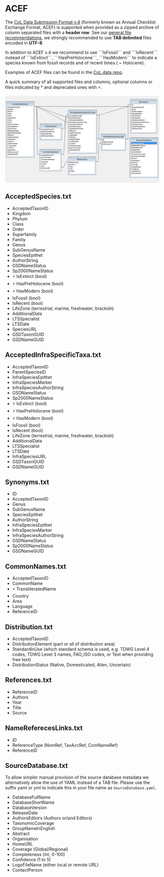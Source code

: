 # ACEF
The [CoL Data Submission Format v.4](http://www.catalogueoflife.org/content/contributing-your-data#ACEF) (formerly known as Annual Checklist Exchange Format, ACEF) 
is supported when provided as a zipped archive of column separated files with a **header row**.
See our [general file recommendations](DATA-FORMATS.md#general-file-recommendations), 
we strongly recommended to use **TAB delimited** files encoded in **UTF-8**.

In addition to ACEF v.4 we recommend to use ´´´IsFossil´´´ and ´´´IsRecent´´´ instead of ´´´IsExtinct´´´, ´´´HasPreHolocene´´´, ´´´HasModern´´´ 
to indicate a species known from fossil records and of recent times ( ~ Holocene).

Examples of ACEF files can be found in the [CoL data repo](https://github.com/Sp2000/colplus-repo/tree/master/ACEF/assembly).

A quick summary of all supported files and columns, optional columns or files indicated by * and deprecated ones with ⚡.

![ACEF ERD](ACEF-ERD.png)

## AcceptedSpecies.txt

 - AcceptedTaxonID
 - Kingdom 
 - Phylum
 - Class 
 - Order
 - Superfamily
 - Family
 - Genus
 - SubGenusName
 - SpeciesEpithet
 - AuthorString
 - GSDNameStatus
 - Sp2000NameStatus
 - ⚡ IsExtinct (bool)
 - ⚡ HasPreHolocene (bool)
 - ⚡ HasModern (bool)
 - IsFossil (bool)
 - IsRecent (bool)
 - LifeZone (terrestrial, marine, freshwater, brackish)
 - AdditionalData
 - LTSSpecialist
 - LTSDate
 - SpeciesURL
 - GSDTaxonGUID 
 - GSDNameGUID

## AcceptedInfraSpecificTaxa.txt

 - AcceptedTaxonID
 - ParentSpeciesID
 - InfraSpeciesEpithet
 - InfraSpeciesMarker
 - InfraSpeciesAuthorString
 - GSDNameStatus
 - Sp2000NameStatus
 - ⚡ IsExtinct (bool)
 - ⚡ HasPreHolocene (bool)
 - ⚡ HasModern (bool)
 - IsFossil (bool)
 - IsRecent (bool)
 - LifeZone (terrestrial, marine, freshwater, brackish)
 - AdditionalData
 - LTSSpecialist
 - LTSDate
 - InfraSpeciesURL
 - GSDTaxonGUID 
 - GSDNameGUID

## Synonyms.txt

 - ID
 - AcceptedTaxonID
 - Genus
 - SubGenusName
 - SpeciesEpithet
 - AuthorString
 - InfraSpeciesEpithet
 - InfraSpeciesMarker
 - InfraSpeciesAuthorString
 - GSDNameStatus
 - Sp2000NameStatus
 - GSDNameGUID
 
## CommonNames.txt

 - AcceptedTaxonID
 - CommonName
 - ⚡ TransliteratedName
 - Country
 - Area
 - Language
 - ReferenceID

## Distribution.txt

 - AcceptedTaxonID
 - DistributionElement (part or all of distribution area) 
 - StandardInUse (which standard schema is used, e.g. TDWG Level 4 codes, TDWG Level 3 names, FAO_ISO codes, or Text when providing free text)
 - DistributionStatus (Native, Domesticated, Alien, Uncertain)

## References.txt

 - ReferenceID 
 - Authors
 - Year
 - Title
 - Source

## NameReferecesLinks.txt

 - ID
 - ReferenceType (NomRef, TaxAccRef, ComNameRef) 
 - ReferenceID

## SourceDatabase.txt
To allow simpler manual provision of the source database metadata we alternatively allow the use of YAML instead of a TAB file.
Please use the suffix yaml or yml to indicate this in your file name as ```SourceDatabase.yaml```.

 - DatabaseFullName
 - DatabaseShortName
 - DatabaseVersion
 - ReleaseDate
 - AuthorsEditors (Authors or/and Editors) 
 - TaxonomicCoverage
 - GroupNameInEnglish
 - Abstract
 - Organisation
 - HomeURL
 - Coverage (Global/Regional)
 - Completeness (int, 0-100)
 - Confidence (1 to 5)
 - LogoFileName (either local or remote URL)
 - ContactPerson


